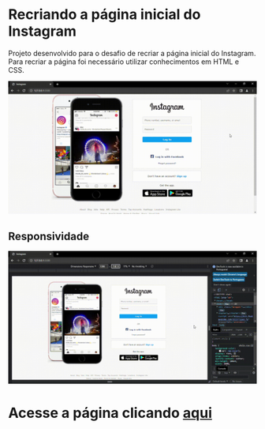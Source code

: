 # Recriando a página inicial do Instagram

Projeto desenvolvido para o desafio de recriar a página inicial do Instagram. Para recriar a página foi necessário utilizar conhecimentos em HTML e CSS.

![](gif1.gif)

##  Responsividade

![](gif2.gif)


# Acesse a página clicando [aqui](https://joi-gn.github.io/INSTAGRAMLOGINPAGE-recriando-interface-instagram/)
